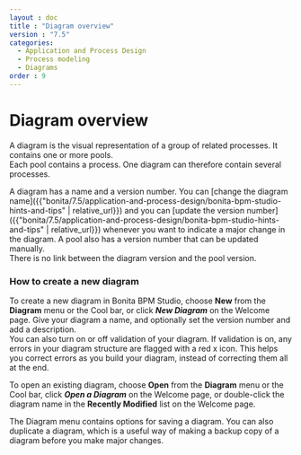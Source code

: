 ```yaml
---
layout : doc
title : "Diagram overview"
version : "7.5"
categories:
  - Application and Process Design
  - Process modeling
  - Diagrams
order : 9
---
```

# Diagram overview

A diagram is the visual representation of a group of related processes. It contains one or more pools.  
Each pool contains a process. One diagram can therefore contain several processes.

A diagram has a name and a version number. You can [change the diagram name]({{"bonita/7.5/application-and-process-design/bonita-bpm-studio-hints-and-tips" | relative_url}}) and you can [update the version number]({{"bonita/7.5/application-and-process-design/bonita-bpm-studio-hints-and-tips" | relative_url}}) whenever you want to indicate a major change in the diagram. A pool also has a version number that can be updated manually.   
There is no link between the diagram version and the pool version.

### How to create a new diagram

To create a new diagram in Bonita BPM Studio, choose **New** from the **Diagram** menu or the Cool bar, or click **_New Diagram_** on the Welcome page. Give your diagram a name, and optionally set the version number and add a description.  
You can also turn on or off validation of your diagram. If validation is on, any errors in your diagram structure are flagged with a red x icon. This helps you correct errors as you build your diagram, instead of correcting them all at the end.

To open an existing diagram, choose **Open** from the **Diagram** menu or the Cool bar, click **_Open a Diagram_** on the Welcome page, 
or double-click the diagram name in the **Recently Modified** list on the Welcome page.

The Diagram menu contains options for saving a diagram. You can also duplicate a diagram, which is a useful way of making a backup copy of a diagram before you make major changes.
